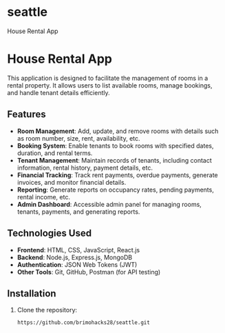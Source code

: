 # seattle
House Rental App

# House Rental App

This application is designed to facilitate the management of rooms in a rental property. It allows users to list available rooms, manage bookings, and handle tenant details efficiently.

## Features

- **Room Management**: Add, update, and remove rooms with details such as room number, size, rent, availability, etc.
- **Booking System**: Enable tenants to book rooms with specified dates, duration, and rental terms.
- **Tenant Management**: Maintain records of tenants, including contact information, rental history, payment details, etc.
- **Financial Tracking**: Track rent payments, overdue payments, generate invoices, and monitor financial details.
- **Reporting**: Generate reports on occupancy rates, pending payments, rental income, etc.
- **Admin Dashboard**: Accessible admin panel for managing rooms, tenants, payments, and generating reports.

## Technologies Used

- **Frontend**: HTML, CSS, JavaScript, React.js
- **Backend**: Node.js, Express.js, MongoDB
- **Authentication**: JSON Web Tokens (JWT)
- **Other Tools**: Git, GitHub, Postman (for API testing)

## Installation

1. Clone the repository:

   ```bash
   https://github.com/brimohacks28/seattle.git
